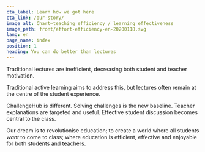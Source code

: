 ```yaml
---
cta_label: Learn how we got here
cta_link: /our-story/
image_alt: Chart—teaching efficiency / learning effectiveness
image_path: front/effort-efficiency-en-20200118.svg
lang: en
page_name: index
position: 1
heading: You can do better than lectures
---
```


Traditional lectures are inefficient, decreasing both student and teacher motivation.

Traditional active learning aims to address this, but lectures often remain at the centre of the student experience.

ChallengeHub is different. Solving challenges is the new baseline. Teacher explanations are targeted and useful. Effective student discussion becomes central to the class.

Our dream is to revolutionise education; to create a world where all students *want* to come to class; where education is efficient, effective and enjoyable for both students and teachers.
